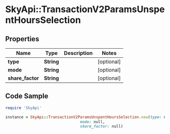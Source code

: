 # SkyApi::TransactionV2ParamsUnspentHoursSelection

## Properties

Name | Type | Description | Notes
------------ | ------------- | ------------- | -------------
**type** | **String** |  | [optional] 
**mode** | **String** |  | [optional] 
**share_factor** | **String** |  | [optional] 

## Code Sample

```ruby
require 'SkyApi'

instance = SkyApi::TransactionV2ParamsUnspentHoursSelection.new(type: null,
                                 mode: null,
                                 share_factor: null)
```


